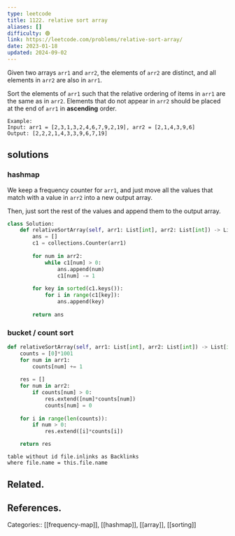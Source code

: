 ```yaml
---
type: leetcode
title: 1122. relative sort array
aliases: []
difficulty: 🟢
link: https://leetcode.com/problems/relative-sort-array/
date: 2023-01-18
updated: 2024-09-02
---
```


Given two arrays `arr1` and `arr2`, the elements of `arr2` are distinct, and all elements in `arr2` are also in `arr1`.

Sort the elements of `arr1` such that the relative ordering of items in `arr1` are the same as in `arr2`. Elements that do not appear in `arr2` should be placed at the end of `arr1` in **ascending** order.

```
Example:
Input: arr1 = [2,3,1,3,2,4,6,7,9,2,19], arr2 = [2,1,4,3,9,6]
Output: [2,2,2,1,4,3,3,9,6,7,19]
```

## solutions

### hashmap

We keep a frequency counter for `arr1`, and just move all the values that match with a value in `arr2` into a new output array.

Then, just sort the rest of the values and append them to the output array.

```python
class Solution:
    def relativeSortArray(self, arr1: List[int], arr2: List[int]) -> List[int]:
        ans = []
        c1 = collections.Counter(arr1)
        
        for num in arr2:
            while c1[num] > 0:
                ans.append(num)
                c1[num] -= 1
           
        for key in sorted(c1.keys()):
            for i in range(c1[key]):
                ans.append(key)
                
        return ans
```

### bucket / count sort

```python
def relativeSortArray(self, arr1: List[int], arr2: List[int]) -> List[int]:
	counts = [0]*1001
	for num in arr1:
		counts[num] += 1
	  
	res = []
	for num in arr2:
		if counts[num] > 0:
			res.extend([num]*counts[num])
			counts[num] = 0
	  
	for i in range(len(counts)):
		if num > 0:
			res.extend([i]*counts[i])

	return res
```

```dataview
table without id file.inlinks as Backlinks
where file.name = this.file.name
```

## Related.

## References.

Categories:: [[frequency-map]], [[hashmap]], [[array]], [[sorting]]

